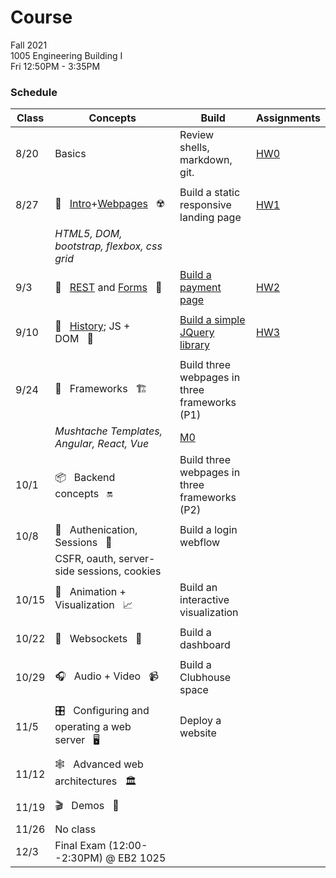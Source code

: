 # Course

Fall 2021  
1005  Engineering Building I  
Fri 12:50PM - 3:35PM  

### Schedule

|Class | Concepts   | Build     | Assignments |
| ---  | -------    |  ---      | ---         |
| 8/20 | Basics | Review shells, markdown, git. | [HW0](HWS/HW0.md)
|      |
| 8/27 | 🧱&nbsp;&nbsp;&nbsp;[Intro](https://docs.google.com/presentation/d/1mEwLvAKG2htjCLRyaMoOBnyqjKtGapbUHwAacrGdLe4/edit?usp=sharing)+[Webpages](https://docs.google.com/presentation/d/1x95eI8pShNnRPJo3HSc0p2pmKJkuJyURtbHdIWi-vIc/edit#slide=id.ge87ee15146_0_0)&nbsp;&nbsp;&nbsp;☢️| Build a static responsive landing page | [HW1](HWS/HW1.md)
|      | _HTML5, DOM, bootstrap, flexbox, css grid_
| 9/3  | 🧾&nbsp;&nbsp;&nbsp;[REST](https://342.docable.cloud/CSC-WebApps/Course/Pages/REST/Rest.md) and [Forms](https://342.docable.cloud/CSC-WebApps/Course/Pages/Forms/Forms.md)&nbsp;&nbsp;&nbsp;🚀| [Build a payment page](https://github.com/CSC-WebApps/Wolfmo) | [HW2](HWS/HW2.md)
|      | 
| 9/10 | 🧪&nbsp;&nbsp;&nbsp;[History](https://docs.google.com/presentation/d/1QnmLH8ZJ6WVMiIfNLdQIko0dcZpyLYsZPQDjgiHzKGw/edit#slide=id.gecbc12aec0_0_0); JS + DOM&nbsp;&nbsp;&nbsp;🎋 | [Build a simple JQuery library](https://342.docable.cloud/CSC-WebApps/Course/Pages/DOM/uQuery.md) | [HW3](HWS/HW3.md)
|      | 
| 9/24 | 🚧&nbsp;&nbsp;&nbsp;Frameworks&nbsp;&nbsp;&nbsp;🏗️ | Build three webpages in three frameworks (P1)
|      | _Mushtache Templates, Angular, React, Vue_ | [M0](Project/M0.md)
| 10/1 | 📦&nbsp;&nbsp;&nbsp;Backend concepts&nbsp;&nbsp;&nbsp;🔛 | Build three webpages in three frameworks (P2)
|      | 
| 10/8 | 🔐&nbsp;&nbsp;&nbsp;Authenication, Sessions&nbsp;&nbsp;&nbsp;💼 | Build a login webflow
|      | CSFR, oauth, server-side sessions, cookies 
| 10/15 | 🎨&nbsp;&nbsp;&nbsp;Animation + Visualization&nbsp;&nbsp;&nbsp;📈 | Build an interactive visualization | 
|      | 
| 10/22| 🔅&nbsp;&nbsp;&nbsp;Websockets&nbsp;&nbsp;&nbsp;🔌  | Build a dashboard |
|      |
| 10/29| 🎧&nbsp;&nbsp;&nbsp;Audio + Video&nbsp;&nbsp;&nbsp;📹 | Build a Clubhouse space |
|      |
| 11/5| 🎛️&nbsp;&nbsp;&nbsp;Configuring and operating a web server&nbsp;&nbsp;&nbsp;🖥️ | Deploy a website
|      |
| 11/12 | 🕸️&nbsp;&nbsp;&nbsp;Advanced web architectures&nbsp;&nbsp;&nbsp;🏛️
|      |
| 11/19| 🎬&nbsp;&nbsp;&nbsp;Demos&nbsp;&nbsp;&nbsp;💯
|      |
| 11/26| No class
| 12/3 | Final Exam (12:00--2:30PM) @ EB2 1025 | |  |
